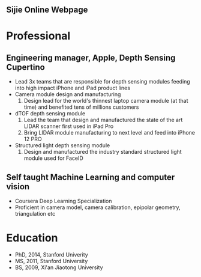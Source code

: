 ## Sijie Online Webpage 

# Professional 
## Engineering manager, Apple, Depth Sensing Cupertino 
- Lead 3x teams that are responsible for depth sensing modules feeding into high impact iPhone and iPad product lines
- Camera module design and manufacturing 
  1. Design lead for the world's thinnest laptop camera module (at that time) and benefited tens of millions customers
- dTOF depth sensing module  
  1. Lead the team that design and manufactured the state of the art LIDAR scanner first used in iPad Pro
  2. Bring LIDAR module manufacturing to next level and feed into iPhone 12 PRO
- Structured light depth sensing module 
  1. Design and manufactured the industry standard structured light module used for FaceID

## Self taught Machine Learning and computer vision 
- Coursera Deep Learning Specialization 
- Proficient in camera model, camera calibration, epipolar geometry, triangulation etc 


# Education
- PhD, 2014, Stanford Univerity 
- MS,  2011, Stanford University 
- BS,  2009, Xi'an Jiaotong University 
